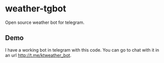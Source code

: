 # weather-tgbot
Open source weather bot for telegram.

## Demo

I have a working bot in telegram with this code. You can go to chat with it in an url http://t.me/ktweather_bot.
